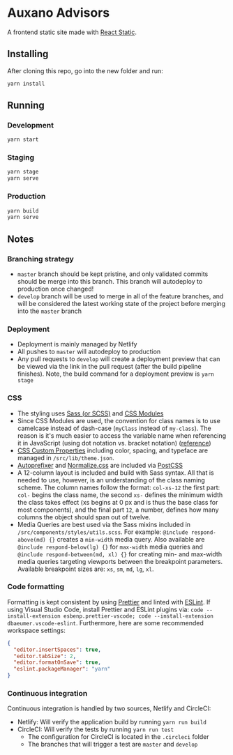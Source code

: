 # Auxano Advisors

A frontend static site made with [React Static](https://react-static.js.org/).

## Installing

After cloning this repo, go into the new folder and run:

```sh
yarn install
```

## Running

### Development

```sh
yarn start
```

### Staging

```sh
yarn stage
yarn serve
```

### Production

```sh
yarn build
yarn serve
```

## Notes

### Branching strategy

- `master` branch should be kept pristine, and only validated commits should be
  merge into this branch. This branch will autodeploy to production once
  changed!
- `develop` branch will be used to merge in all of the feature branches, and
  will be considered the latest working state of the project before merging into
  the `master` branch

### Deployment

- Deployment is mainly managed by Netlify
- All pushes to `master` will autodeploy to production
- Any pull requests to `develop` will create a deployment preview that can be
  viewed via the link in the pull request (after the build pipeline finishes).
  Note, the build command for a deployment preview is `yarn stage`

### CSS

- The styling uses [Sass (or SCSS)](https://sass-lang.com/) and
  [CSS Modules](https://github.com/css-modules/css-modules#readme)
- Since CSS Modules are used, the convention for class names is to use camelcase
  instead of dash-case (`myClass` instead of `my-class`). The reason is it's
  much easier to access the variable name when referencing it in JavaScript
  (using dot notation vs. bracket notation)
  ([reference](https://github.com/css-modules/css-modules#naming))
- [CSS Custom Properties](https://developer.mozilla.org/en-US/docs/Web/CSS/--*)
  including color, spacing, and typeface are managed in `/src/lib/theme.json`.
- [Autoprefixer](https://github.com/postcss/autoprefixer) and
  [Normalize.css](https://necolas.github.io/normalize.css/) are included via
  [PostCSS](https://postcss.org)
- A 12-column layout is included and build with Sass syntax. All that is needed
  to use, however, is an understanding of the class naming scheme. The column
  names follow the format: `col-xs-12` the first part: `col-` begins the class
  name, the second `xs-` defines the minimum width the class takes effect (xs
  begins at 0 px and is thus the base class for most components), and the final
  part `12`, a number, defines how many columns the object should span out of
  twelve.
- Media Queries are best used via the Sass mixins included in
  `/src/components/styles/utils.scss`. For example:
  `@include respond-above(md) {}` creates a `min-width` media query. Also
  available are `@include respond-below(lg) {}` for `max-width` media queries
  and `@include respond-between(md, xl) {}` for creating min- and max-width
  media queries targeting viewports between the breakpoint parameters. Available
  breakpoint sizes are: `xs`, `sm`, `md`, `lg`, `xl`.

### Code formatting

Formatting is kept consistent by using [Prettier](https://prettier.io/) and
linted with [ESLint](https://eslint.org/). If using Visual Studio Code, install
Prettier and ESLint plugins via:
`code --install-extension esbenp.prettier-vscode; code --install-extension dbaeumer.vscode-eslint`.
Furthermore, here are some recommended workspace settings:

```json
{
  "editor.insertSpaces": true,
  "editor.tabSize": 2,
  "editor.formatOnSave": true,
  "eslint.packageManager": "yarn"
}
```

### Continuous integration

Continuous integration is handled by two sources, Netlify and CircleCI:

- Netlify: Will verify the application build by running `yarn run build`
- CircleCI: Will verify the tests by running `yarn run test`
  - The configuration for CircleCI is located in the `.circleci` folder
  - The branches that will trigger a test are `master` and `develop`
